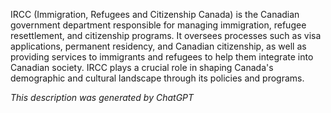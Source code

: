 IRCC (Immigration, Refugees and Citizenship Canada) is the Canadian government department responsible for managing immigration, refugee resettlement, and citizenship programs. It oversees processes such as visa applications, permanent residency, and Canadian citizenship, as well as providing services to immigrants and refugees to help them integrate into Canadian society. IRCC plays a crucial role in shaping Canada's demographic and cultural landscape through its policies and programs.

*This description was generated by ChatGPT*